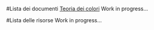 #Lista dei documenti
[Teoria dei colori](https://www.politesi.polimi.it/bitstream/10589/18321/1/2011_03_Rossin.pdf)
Work in progress...

#Lista delle risorse
Work in progress...